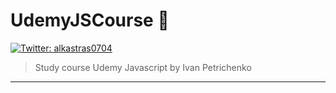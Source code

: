 # UdemyJSCourse 👋
[![Twitter: alkastras0704](https://img.shields.io/twitter/follow/alkastras0704.svg?style=social)](https://twitter.com/alkastras0704)

> Study course Udemy Javascript by Ivan Petrichenko
***
